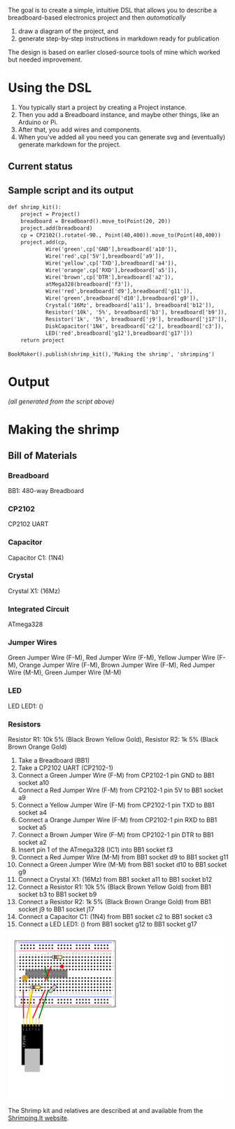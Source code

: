 The goal is to create a simple, intuitive DSL that allows you to describe a
breadboard-based electronics project and then *automatically*
1. draw a diagram of the project, and
2. generate step-by-step instructions in markdown ready for publication

The design is based on earlier closed-source tools of mine which worked but needed
improvement.

# Using the DSL

1. You typically start a project by creating a Project instance.
1. Then you add a Breadboard instance, and maybe other things, like an Arduino or Pi.
1. After that, you add wires and components.
1. When you've added all you need you can generate svg and (eventually)
generate markdown for the project.

## Current status

## Sample script and its output 
   
    def shrimp_kit():
        project = Project()
        breadboard = Breadboard().move_to(Point(20, 20))
        project.add(breadboard)
        cp = CP2102().rotate(-90., Point(40,400)).move_to(Point(40,400))
        project.add(cp,
                Wire('green',cp['GND'],breadboard['a10']),
                Wire('red',cp['5V'],breadboard['a9']),
                Wire('yellow',cp['TXD'],breadboard['a4']),
                Wire('orange',cp['RXD'],breadboard['a5']),
                Wire('brown',cp['DTR'],breadboard['a2']),
                atMega328(breadboard['f3']),
                Wire('red',breadboard['d9'],breadboard['g11']),
                Wire('green',breadboard['d10'],breadboard['g9']),
                Crystal('16Mz', breadboard['a11'], breadboard['b12']),
                Resistor('10k', '5%', breadboard['b3'], breadboard['b9']),
                Resistor('1k', '5%', breadboard['j9'], breadboard['j17']),
                DiskCapacitor('1N4', breadboard['c2'], breadboard['c3']),
                LED('red',breadboard['g12'],breadboard['g17']))
        return project
    
    BookMaker().publish(shrimp_kit(),'Making the shrimp', 'shrimping')
    

# Output

*(all generated from the script above)*



# Making the shrimp



## Bill of Materials



### Breadboard



BB1: 480-way Breadboard



### CP2102



CP2102 UART



### Capacitor



Capacitor C1: (1N4)



### Crystal



Crystal X1: (16Mz)



### Integrated Circuit



ATmega328



### Jumper Wires



Green Jumper Wire (F-M), Red Jumper Wire (F-M), Yellow Jumper Wire (F-M), Orange Jumper Wire (F-M), Brown Jumper Wire (F-M), Red Jumper Wire (M-M), Green Jumper Wire (M-M)



### LED



LED LED1: ()



### Resistors



Resistor R1: 10k 5% (Black Brown Yellow Gold), Resistor R2: 1k 5% (Black Brown Orange Gold)

1. Take a Breadboard (BB1)
1. Take a CP2102 UART (CP2102-1)
1. Connect a Green Jumper Wire (F-M) from CP2102-1 pin GND to BB1 socket a10
1. Connect a Red Jumper Wire (F-M) from CP2102-1 pin 5V to BB1 socket a9
1. Connect a Yellow Jumper Wire (F-M) from CP2102-1 pin TXD to BB1 socket a4
1. Connect a Orange Jumper Wire (F-M) from CP2102-1 pin RXD to BB1 socket a5
1. Connect a Brown Jumper Wire (F-M) from CP2102-1 pin DTR to BB1 socket a2
1. Insert pin 1 of the ATmega328 (IC1) into BB1 socket f3
1. Connect a Red Jumper Wire (M-M) from BB1 socket d9 to BB1 socket g11
1. Connect a Green Jumper Wire (M-M) from BB1 socket d10 to BB1 socket g9
1. Connect a Crystal X1: (16Mz) from BB1 socket a11 to BB1 socket b12
1. Connect a Resistor R1: 10k 5% (Black Brown Yellow Gold) from BB1 socket b3 to BB1 socket b9
1. Connect a Resistor R2: 1k 5% (Black Brown Orange Gold) from BB1 socket j9 to BB1 socket j17
1. Connect a Capacitor C1: (1N4) from BB1 socket c2 to BB1 socket c3
1. Connect a LED LED1: () from BB1 socket g12 to BB1 socket g17


![Making the shrimp](images/shrimping.svg)



The Shrimp kit and relatives are described at and available from
the [Shrimping.It website](http://start.shrimping.it/).